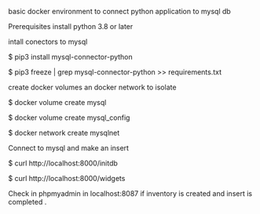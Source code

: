 basic docker environment to connect python application to mysql db

Prerequisites install python 3.8 or later

intall conectors to mysql

$ pip3 install mysql-connector-python

$ pip3 freeze | grep mysql-connector-python >> requirements.txt

create docker volumes an docker network to isolate

$ docker volume create mysql

$ docker volume create mysql_config

$ docker network create mysqlnet

Connect to mysql and make an insert

$ curl http://localhost:8000/initdb

$ curl http://localhost:8000/widgets

Check in phpmyadmin in localhost:8087 if inventory is created and insert is completed .